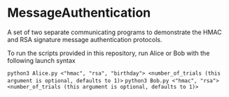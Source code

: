 # MessageAuthentication
A set of two separate communicating programs to demonstrate the HMAC and RSA signature message authentication protocols.

To run the scripts provided in this repository, run Alice or Bob with the following launch syntax

`python3 Alice.py <"hmac", "rsa", "birthday"> <number_of_trials (this argument is optional, defaults to 1)>`
`python3 Bob.py <"hmac", "rsa"> <number_of_trials (this argument is optional, defaults to 1)>`

